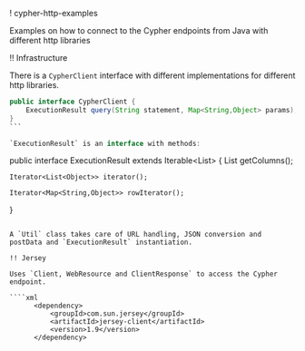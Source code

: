 ! cypher-http-examples

Examples on how to connect to the Cypher endpoints from Java with different http libraries

!! Infrastructure


There is a `CypherClient` interface with different implementations for different http libraries.

````java
public interface CypherClient {
    ExecutionResult query(String statement, Map<String,Object> params);
}
```

`ExecutionResult` is an interface with methods: 

````
public interface ExecutionResult extends Iterable<List<Object>> {
    List<String> getColumns();

    Iterator<List<Object>> iterator();

    Iterator<Map<String,Object>> rowIterator();
}
````

A `Util` class takes care of URL handling, JSON conversion and postData and `ExecutionResult` instantiation.

!! Jersey 

Uses `Client, WebResource and ClientResponse` to access the Cypher endpoint.

````xml
      <dependency>
          <groupId>com.sun.jersey</groupId>
          <artifactId>jersey-client</artifactId>
          <version>1.9</version>
      </dependency>
````
